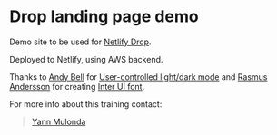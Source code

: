 # Drop landing page demo

Demo site to be used for [Netlify Drop](https://app.netlify.com/drop).

Deployed to Netlify, using AWS backend.

Thanks to [Andy Bell](https://piccalil.li/) for [User-controlled light/dark mode](https://piccalil.li/tutorial/create-a-user-controlled-dark-or-light-mode/) and [Rasmus Andersson](https://twitter.com/rsms) for creating [Inter UI font](https://rsms.me/inter/).

For more info about this training contact:

> [Yann Mulonda](https://github.com/YannMjl)

